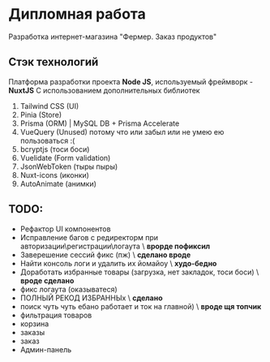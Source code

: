 # Дипломная работа

Разработка интернет-магазина "Фермер. Заказ продуктов"

## Стэк технологий

Платформа разработки проекта **Node JS**, используемый фреймворк - **NuxtJS**
С использованием дополнительных библиотек

1. Tailwind CSS (UI)
2. Pinia (Store)
3. Prisma (ORM) | MySQL DB + Prisma Accelerate
4. VueQuery (Unused) потому что или забыл или не умею ею пользоваться :(
5. bcryptjs (тоси боси)
6. Vuelidate (Form validation)
7. JsonWebToken (тыры пыры)
8. Nuxt-icons (иконки)
9. AutoAnimate (анимки)

## TODO:

- Рефактор UI компонентов
- Исправление багов с редиректорм при авторизации\регистрации\логаута \ **врорде пофиксил**
- Заверешение сессий фикс (пж) \ **сделано вроде**
- Найти консоль логи и удалить их йомайоу \ **худо-бедно**
- Доработать избранные товары (загрузка, нет закладок, тоси боси) \ **вроде сделано**
- фикс логаута (оказыватеся)
- ПОЛНЫЙ РЕКОД ИЗБРАННЫх \ **сделано**
- поиск чуть чуть ебано работает и ток на главной) \ **вроде щя топчик**
- фильтрация товаров
- корзина
- заказы
- заказ
- Админ-панель
